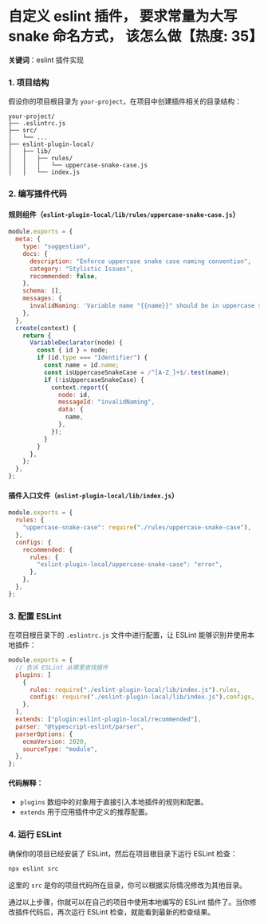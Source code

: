 # 自定义 eslint 插件， 要求常量为大写 snake 命名方式， 该怎么做【热度: 35】

**关键词**：eslint 插件实现

### 1. 项目结构

假设你的项目根目录为 `your-project`，在项目中创建插件相关的目录结构：

```
your-project/
├── .eslintrc.js
├── src/
│   └── ...
├── eslint-plugin-local/
│   ├── lib/
│   │   ├── rules/
│   │   │   └── uppercase-snake-case.js
│   │   └── index.js
```

### 2. 编写插件代码

#### 规则组件（`eslint-plugin-local/lib/rules/uppercase-snake-case.js`）

```javascript
module.exports = {
  meta: {
    type: "suggestion",
    docs: {
      description: "Enforce uppercase snake case naming convention",
      category: "Stylistic Issues",
      recommended: false,
    },
    schema: [],
    messages: {
      invalidNaming: 'Variable name "{{name}}" should be in uppercase snake case.',
    },
  },
  create(context) {
    return {
      VariableDeclarator(node) {
        const { id } = node;
        if (id.type === "Identifier") {
          const name = id.name;
          const isUppercaseSnakeCase = /^[A-Z_]+$/.test(name);
          if (!isUppercaseSnakeCase) {
            context.report({
              node: id,
              messageId: "invalidNaming",
              data: {
                name,
              },
            });
          }
        }
      },
    };
  },
};
```

#### 插件入口文件（`eslint-plugin-local/lib/index.js`）

```javascript
module.exports = {
  rules: {
    "uppercase-snake-case": require("./rules/uppercase-snake-case"),
  },
  configs: {
    recommended: {
      rules: {
        "eslint-plugin-local/uppercase-snake-case": "error",
      },
    },
  },
};
```

### 3. 配置 ESLint

在项目根目录下的 `.eslintrc.js` 文件中进行配置，让 ESLint 能够识别并使用本地插件：

```javascript
module.exports = {
  // 告诉 ESLint 从哪里查找插件
  plugins: [
    {
      rules: require("./eslint-plugin-local/lib/index.js").rules,
      configs: require("./eslint-plugin-local/lib/index.js").configs,
    },
  ],
  extends: ["plugin:eslint-plugin-local/recommended"],
  parser: "@typescript-eslint/parser",
  parserOptions: {
    ecmaVersion: 2020,
    sourceType: "module",
  },
};
```

#### 代码解释：

- `plugins` 数组中的对象用于直接引入本地插件的规则和配置。
- `extends` 用于应用插件中定义的推荐配置。

### 4. 运行 ESLint

确保你的项目已经安装了 ESLint，然后在项目根目录下运行 ESLint 检查：

```bash
npx eslint src
```

这里的 `src` 是你的项目代码所在目录，你可以根据实际情况修改为其他目录。

通过以上步骤，你就可以在自己的项目中使用本地编写的 ESLint 插件了。当你修改插件代码后，再次运行 ESLint 检查，就能看到最新的检查结果。